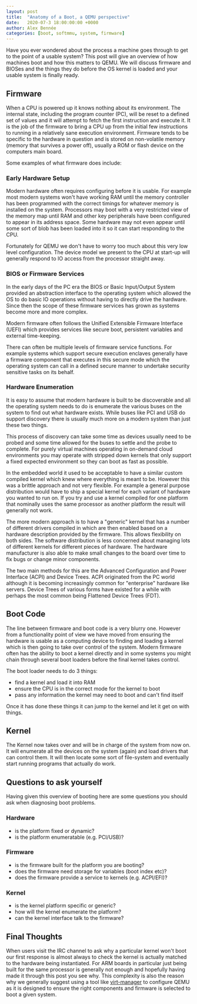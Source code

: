 ```yaml
---
layout: post
title:  "Anatomy of a Boot, a QEMU perspective"
date:   2020-07-3 18:00:00:00 +0000
author: Alex Bennée
categories: [boot, softmmu, system, firmware]
---
```


Have you ever wondered about the process a machine goes through to get
to the point of a usable system? This post will give an overview of
how machines boot and how this matters to QEMU. We will discuss
firmware and BIOSes and the things they do before the OS kernel is
loaded and your usable system is finally ready.

## Firmware

When a CPU is powered up it knows nothing about its environment. The
internal state, including the program counter (PC), will be reset to a
defined set of values and it will attempt to fetch the first
instruction and execute it. It is the job of the firmware to bring a
CPU up from the initial few instructions to running in a relatively
sane execution environment. Firmware tends to be specific to the
hardware in question and is stored on non-volatile memory (memory that
survives a power off), usually a ROM or flash device on the computers
main board.

Some examples of what firmware does include:

### Early Hardware Setup

Modern hardware often requires configuring before it is usable. For
example most modern systems won't have working RAM until the memory
controller has been programmed with the correct timings for whatever
memory is installed on the system. Processors may boot with a very
restricted view of the memory map until RAM and other key peripherals
have been configured to appear in its address space. Some hardware
may not even appear until some sort of blob has been loaded into it so
it can start responding to the CPU.

Fortunately for QEMU we don't have to worry too much about this very
low level configuration. The device model we present to the CPU at
start-up will generally respond to IO access from the processor straight
away.

### BIOS or Firmware Services

In the early days of the PC era the BIOS or Basic Input/Output System
provided an abstraction interface to the operating system which
allowed the OS to do basic IO operations without having to directly
drive the hardware. Since then the scope of these firmware services
has grown as systems become more and more complex.

Modern firmware often follows the Unified Extensible Firmware
Interface (UEFI) which provides services like secure boot, persistent
variables and external time-keeping.

There can often be multiple levels of firmware service functions. For
example systems which support secure execution enclaves generally have
a firmware component that executes in this secure mode which the
operating system can call in a defined secure manner to undertake
security sensitive tasks on its behalf.

### Hardware Enumeration

It is easy to assume that modern hardware is built to be discoverable
and all the operating system needs to do is enumerate the various
buses on the system to find out what hardware exists. While buses like
PCI and USB do support discovery there is usually much more on a
modern system than just these two things.

This process of discovery can take some time as devices usually need
to be probed and some time allowed for the buses to settle and the
probe to complete. For purely virtual machines operating in on-demand
cloud environments you may operate with stripped down kernels that
only support a fixed expected environment so they can boot as fast as
possible.

In the embedded world it used to be acceptable to have a similar
custom compiled kernel which knew where everything is meant to be.
However this was a brittle approach and not very flexible. For example
a general purpose distribution would have to ship a special kernel for
each variant of hardware you wanted to run on. If you try and use a
kernel compiled for one platform that nominally uses the same
processor as another platform the result will generally not work.

The more modern approach is to have a "generic" kernel that has a
number of different drivers compiled in which are then enabled based
on a hardware description provided by the firmware. This allows
flexibility on both sides. The software distribution is less concerned
about managing lots of different kernels for different pieces of
hardware. The hardware manufacturer is also able to make small changes
to the board over time to fix bugs or change minor components.

The two main methods for this are the Advanced Configuration and Power
Interface (ACPI) and Device Trees. ACPI originated from the PC world
although it is becoming increasingly common for "enterprise" hardware
like servers. Device Trees of various forms have existed for a while
with perhaps the most common being Flattened Device Trees (FDT).

## Boot Code

The line between firmware and boot code is a very blurry one. However
from a functionality point of view we have moved from ensuring the
hardware is usable as a computing device to finding and loading a
kernel which is then going to take over control of the system. Modern
firmware often has the ability to boot a kernel directly and in some
systems you might chain through several boot loaders before the final
kernel takes control.

The boot loader needs to do 3 things:

  - find a kernel and load it into RAM
  - ensure the CPU is in the correct mode for the kernel to boot
  - pass any information the kernel may need to boot and can't find itself

Once it has done these things it can jump to the kernel and let it get
on with things.

## Kernel

The Kernel now takes over and will be in charge of the system from now
on. It will enumerate all the devices on the system (again) and load
drivers that can control them. It will then locate some sort of
file-system and eventually start running programs that actually do
work.

## Questions to ask yourself

Having given this overview of booting here are some questions you
should ask when diagnosing boot problems.

### Hardware

 - is the platform fixed or dynamic?
 - is the platform enumeratable (e.g. PCI/USB)?

### Firmware

 - is the firmware built for the platform you are booting?
 - does the firmware need storage for variables (boot index etc)?
 - does the firmware provide a service to kernels (e.g. ACPI/EFI)?

### Kernel

 - is the kernel platform specific or generic?
 - how will the kernel enumerate the platform?
 - can the kernel interface talk to the firmware?

## Final Thoughts

When users visit the IRC channel to ask why a particular kernel won't
boot our first response is almost always to check the kernel is
actually matched to the hardware being instantiated. For ARM boards in
particular just being built for the same processor is generally not
enough and hopefully having made it through this post you see why.
This complexity is also the reason why we generally suggest using a
tool like [virt-manager](https://virt-manager.org/) to configure QEMU
as it is designed to ensure the right components and firmware is
selected to boot a given system.
